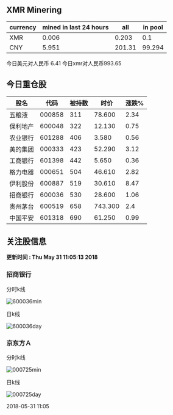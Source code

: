 ## XMR Minering

|currency|mined in last 24 hours|all|in pool|
|---|---|---|---|
|XMR|0.006|0.203|0.1|
|CNY|5.951|201.31|99.294|

今日美元对人民币 6.41	今日xmr对人民币993.65


## 今日重仓股 

|股名|代码|被持数|时价|涨跌%|
|---|---|---|---|---|
|五粮液|000858|311|78.600|2.34|
|保利地产|600048|322|12.130|0.75|
|农业银行|601288|406|3.580|0.56|
|美的集团|000333|423|52.290|3.12|
|工商银行|601398|442|5.650|0.36|
|格力电器|000651|504|46.610|2.82|
|伊利股份|600887|519|30.610|8.47|
|招商银行|600036|530|28.600|1.06|
|贵州茅台|600519|658|743.300|2.4|
|中国平安|601318|690|61.250|0.99|

## 关注股信息
**更新时间 : Thu May 31 11:05:13 2018**
### 招商银行 
分时k线

![600036min](http://image.sinajs.cn/newchart/min/n/sh600036.gif)

日k线

![600036day](http://image.sinajs.cn/newchart/daily/n/sh600036.gif)

### 京东方Ａ 
分时k线

![000725min](http://image.sinajs.cn/newchart/min/n/sz000725.gif)

日k线

![000725day](http://image.sinajs.cn/newchart/daily/n/sz000725.gif)

2018-05-31 11:05